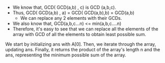 
- We know that, GCD( GCD(a,b) , c) is GCD (a,b,c).
- Thus, GCD( GCD(a,b) , a) = GCD( GCD(a,b),b) = GCD(a,b)
  - We can replace any 2 elements with their GCDs. 
- We also know that, GCD(a,b,c...n) <= min(a,b,c....n)
- Therefore, it's easy to see that we can replace all the elements of the array with GCD of all the elements to obtain least possible sum.

We start by initializing ans with A[0]. Then, we iterate through the array, updating ans.
Finally, it returns the product of the array's length n and the ans, representing the minimum possible sum of the array.

